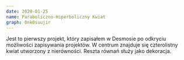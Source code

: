 ```yaml
---
date: 2020-01-25
name: Paraboliczno-Hiperboliczny Kwiat
graph: 0nk0suujir
---
```


Jest to pierwszy projekt, który zapisałem w Desmosie po odkryciu możliwości zapisywania projektów. W centrum znajduje się czterolistny kwiat utworzony z nierówności. Reszta równań służy jako dekoracja.